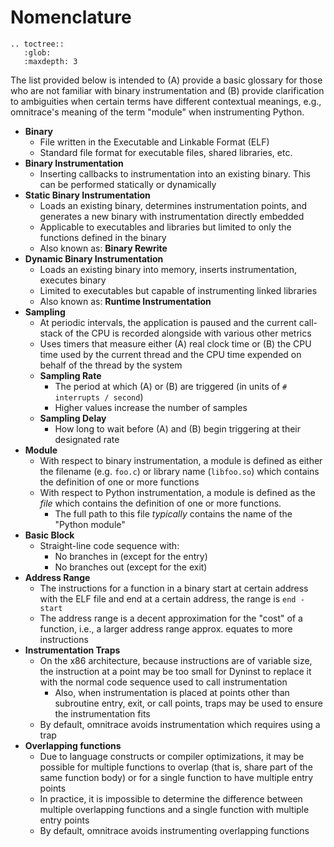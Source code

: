 # Nomenclature

```eval_rst
.. toctree::
   :glob:
   :maxdepth: 3
```

The list provided below is intended to (A) provide a basic glossary for those who are not familiar with binary instrumentation and (B) provide clarification to ambiguities when certain terms
have different contextual meanings, e.g., omnitrace's meaning of the term "module" when instrumenting Python.

- **Binary**
  - File written in the Executable and Linkable Format (ELF)
  - Standard file format for executable files, shared libraries, etc.
- **Binary Instrumentation**
  - Inserting callbacks to instrumentation into an existing binary. This can be performed statically or dynamically
- **Static Binary Instrumentation**
  - Loads an existing binary, determines instrumentation points, and generates a new binary with instrumentation directly embedded
  - Applicable to executables and libraries but limited to only the functions defined in the binary
  - Also known as: **Binary Rewrite**
- **Dynamic Binary Instrumentation**
  - Loads an existing binary into memory, inserts instrumentation, executes binary
  - Limited to executables but capable of instrumenting linked libraries
  - Also known as: **Runtime Instrumentation**
- **Sampling**
  - At periodic intervals, the application is paused and the current call-stack of the CPU is recorded alongside with various other metrics
  - Uses timers that measure either (A) real clock time or (B) the CPU time used by the current thread and the CPU time expended on behalf of the thread by the system
  - **Sampling Rate**
    - The period at which (A) or (B) are triggered (in units of `# interrupts / second`)
    - Higher values increase the number of samples
  - **Sampling Delay**
    - How long to wait before (A) and (B) begin triggering at their designated rate
- **Module**
  - With respect to binary instrumentation, a module is defined as either the filename (e.g. `foo.c`) or library name (`libfoo.so`) which contains the definition of one or more functions
  - With respect to Python instrumentation, a module is defined as the _file_ which contains the definition of one or more functions.
    - The full path to this file _typically_ contains the name of the "Python module"
- **Basic Block**
  - Straight-line code sequence with:
    - No branches in (except for the entry)
    - No branches out (except for the exit)
- **Address Range**
  - The instructions for a function in a binary start at certain address with the ELF file and end at a certain address, the range is `end - start`
  - The address range is a decent approximation for the "cost" of a function, i.e., a larger address range approx. equates to more instructions
- **Instrumentation Traps**
  - On the x86 architecture, because instructions are of variable size, the instruction at a point may be too small for Dyninst to replace it with the normal code sequence used to call instrumentation
    - Also, when instrumentation is placed at points other than subroutine entry, exit, or call points, traps may be used to ensure the instrumentation fits
  - By default, omnitrace avoids instrumentation which requires using a trap
- **Overlapping functions**
  - Due to language constructs or compiler optimizations, it may be possible for multiple functions to overlap (that is, share part of the same function body) or for a single function to have multiple entry points
  - In practice, it is impossible to determine the difference between multiple overlapping functions and a single function with multiple entry points
  - By default, omnitrace avoids instrumenting overlapping functions
